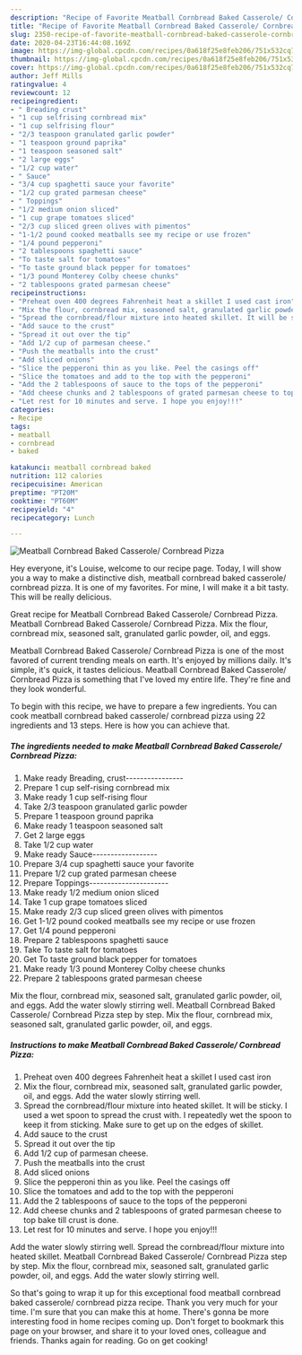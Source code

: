 ```yaml
---
description: "Recipe of Favorite Meatball Cornbread Baked Casserole/ Cornbread Pizza"
title: "Recipe of Favorite Meatball Cornbread Baked Casserole/ Cornbread Pizza"
slug: 2350-recipe-of-favorite-meatball-cornbread-baked-casserole-cornbread-pizza
date: 2020-04-23T16:44:08.169Z
image: https://img-global.cpcdn.com/recipes/0a618f25e8feb206/751x532cq70/meatball-cornbread-baked-casserole-cornbread-pizza-recipe-main-photo.jpg
thumbnail: https://img-global.cpcdn.com/recipes/0a618f25e8feb206/751x532cq70/meatball-cornbread-baked-casserole-cornbread-pizza-recipe-main-photo.jpg
cover: https://img-global.cpcdn.com/recipes/0a618f25e8feb206/751x532cq70/meatball-cornbread-baked-casserole-cornbread-pizza-recipe-main-photo.jpg
author: Jeff Mills
ratingvalue: 4
reviewcount: 12
recipeingredient:
- " Breading crust"
- "1 cup selfrising cornbread mix"
- "1 cup selfrising flour"
- "2/3 teaspoon granulated garlic powder"
- "1 teaspoon ground paprika"
- "1 teaspoon seasoned salt"
- "2 large eggs"
- "1/2 cup water"
- " Sauce"
- "3/4 cup spaghetti sauce your favorite"
- "1/2 cup grated parmesan cheese"
- " Toppings"
- "1/2 medium onion sliced"
- "1 cup grape tomatoes sliced"
- "2/3 cup sliced green olives with pimentos"
- "1-1/2 pound cooked meatballs see my recipe or use frozen"
- "1/4 pound pepperoni"
- "2 tablespoons spaghetti sauce"
- "To taste salt for tomatoes"
- "To taste ground black pepper for tomatoes"
- "1/3 pound Monterey Colby cheese chunks"
- "2 tablespoons grated parmesan cheese"
recipeinstructions:
- "Preheat oven 400 degrees Fahrenheit heat a skillet I used cast iron"
- "Mix the flour, cornbread mix, seasoned salt, granulated garlic powder, oil, and eggs. Add the water slowly stirring well."
- "Spread the cornbread/flour mixture into heated skillet. It will be sticky. I used a wet spoon to spread the crust with. I repeatedly wet the spoon to keep it from sticking. Make sure to get up on the edges of skillet."
- "Add sauce to the crust"
- "Spread it out over the tip"
- "Add 1/2 cup of parmesan cheese."
- "Push the meatballs into the crust"
- "Add sliced onions"
- "Slice the pepperoni thin as you like. Peel the casings off"
- "Slice the tomatoes and add to the top with the pepperoni"
- "Add the 2 tablespoons of sauce to the tops of the pepperoni"
- "Add cheese chunks and 2 tablespoons of grated parmesan cheese to top bake till crust is done."
- "Let rest for 10 minutes and serve. I hope you enjoy!!!"
categories:
- Recipe
tags:
- meatball
- cornbread
- baked

katakunci: meatball cornbread baked 
nutrition: 112 calories
recipecuisine: American
preptime: "PT20M"
cooktime: "PT60M"
recipeyield: "4"
recipecategory: Lunch

---
```



![Meatball Cornbread Baked Casserole/ Cornbread Pizza](https://img-global.cpcdn.com/recipes/0a618f25e8feb206/751x532cq70/meatball-cornbread-baked-casserole-cornbread-pizza-recipe-main-photo.jpg)

Hey everyone, it's Louise, welcome to our recipe page. Today, I will show you a way to make a distinctive dish, meatball cornbread baked casserole/ cornbread pizza. It is one of my favorites. For mine, I will make it a bit tasty. This will be really delicious.

Great recipe for Meatball Cornbread Baked Casserole/ Cornbread Pizza. Meatball Cornbread Baked Casserole/ Cornbread Pizza. Mix the flour, cornbread mix, seasoned salt, granulated garlic powder, oil, and eggs.

Meatball Cornbread Baked Casserole/ Cornbread Pizza is one of the most favored of current trending meals on earth. It's enjoyed by millions daily. It's simple, it's quick, it tastes delicious. Meatball Cornbread Baked Casserole/ Cornbread Pizza is something that I've loved my entire life. They're fine and they look wonderful.


To begin with this recipe, we have to prepare a few ingredients. You can cook meatball cornbread baked casserole/ cornbread pizza using 22 ingredients and 13 steps. Here is how you can achieve that.

<!--inarticleads1-->

##### The ingredients needed to make Meatball Cornbread Baked Casserole/ Cornbread Pizza:

1. Make ready  Breading, crust----------------
1. Prepare 1 cup self-rising cornbread mix
1. Make ready 1 cup self-rising flour
1. Take 2/3 teaspoon granulated garlic powder
1. Prepare 1 teaspoon ground paprika
1. Make ready 1 teaspoon seasoned salt
1. Get 2 large eggs
1. Take 1/2 cup water
1. Make ready  Sauce------------------
1. Prepare 3/4 cup spaghetti sauce your favorite
1. Prepare 1/2 cup grated parmesan cheese
1. Prepare  Toppings----------------------
1. Make ready 1/2 medium onion sliced
1. Take 1 cup grape tomatoes sliced
1. Make ready 2/3 cup sliced green olives with pimentos
1. Get 1-1/2 pound cooked meatballs see my recipe or use frozen
1. Get 1/4 pound pepperoni
1. Prepare 2 tablespoons spaghetti sauce
1. Take To taste salt for tomatoes
1. Get To taste ground black pepper for tomatoes
1. Make ready 1/3 pound Monterey Colby cheese chunks
1. Prepare 2 tablespoons grated parmesan cheese


Mix the flour, cornbread mix, seasoned salt, granulated garlic powder, oil, and eggs. Add the water slowly stirring well. Meatball Cornbread Baked Casserole/ Cornbread Pizza step by step. Mix the flour, cornbread mix, seasoned salt, granulated garlic powder, oil, and eggs. 

<!--inarticleads2-->

##### Instructions to make Meatball Cornbread Baked Casserole/ Cornbread Pizza:

1. Preheat oven 400 degrees Fahrenheit heat a skillet I used cast iron
1. Mix the flour, cornbread mix, seasoned salt, granulated garlic powder, oil, and eggs. Add the water slowly stirring well.
1. Spread the cornbread/flour mixture into heated skillet. It will be sticky. I used a wet spoon to spread the crust with. I repeatedly wet the spoon to keep it from sticking. Make sure to get up on the edges of skillet.
1. Add sauce to the crust
1. Spread it out over the tip
1. Add 1/2 cup of parmesan cheese.
1. Push the meatballs into the crust
1. Add sliced onions
1. Slice the pepperoni thin as you like. Peel the casings off
1. Slice the tomatoes and add to the top with the pepperoni
1. Add the 2 tablespoons of sauce to the tops of the pepperoni
1. Add cheese chunks and 2 tablespoons of grated parmesan cheese to top bake till crust is done.
1. Let rest for 10 minutes and serve. I hope you enjoy!!!


Add the water slowly stirring well. Spread the cornbread/flour mixture into heated skillet. Meatball Cornbread Baked Casserole/ Cornbread Pizza step by step. Mix the flour, cornbread mix, seasoned salt, granulated garlic powder, oil, and eggs. Add the water slowly stirring well. 

So that's going to wrap it up for this exceptional food meatball cornbread baked casserole/ cornbread pizza recipe. Thank you very much for your time. I'm sure that you can make this at home. There's gonna be more interesting food in home recipes coming up. Don't forget to bookmark this page on your browser, and share it to your loved ones, colleague and friends. Thanks again for reading. Go on get cooking!
